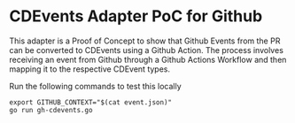 # CDEvents Adapter PoC for Github

This adapter is a Proof of Concept to show that Github Events from the PR can be converted to CDEvents using a Github Action. The process involves receiving an event from Github through a Github Actions Workflow and then mapping it to the respective CDEvent types.

Run the following commands to test this locally

```
export GITHUB_CONTEXT="$(cat event.json)"
go run gh-cdevents.go
```